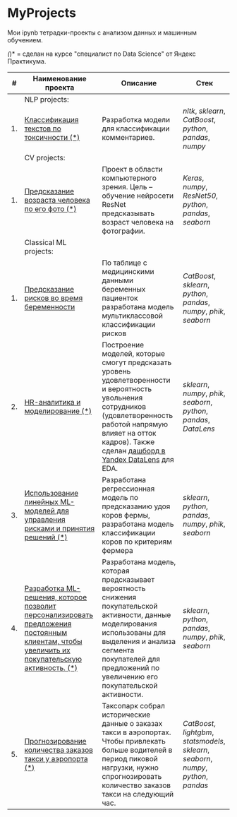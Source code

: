 # MyProjects

Мои ipynb тетрадки-проекты с анализом данных и машинным обучением.

*(*)* = сделан на курсе "специалист по Data Science" от Яндекс Практикума.

| #    | Наименование проекта                | Описание                                                     | Стек                                                         |
| ---- | ------------------------------------------------------------ | ------------------------------------------------------------ | ------------------------------------------------------------ |
|   | NLP projects:                |                                                      |                                                          |
| 1.   | [Классификация текстов по токсичности (*)](https://github.com/SEKO-1917/Portfolio/tree/main/texts_toxicity_project) | Разработка модели для классификации комментариев. | *nltk*, *sklearn*, *CatBoost*, *python*, *pandas*, *numpy* |
|    | CV projects:                |                                                      |                                                          |
| 1.   | [Предсказание возраста человека по его фото (*)](https://github.com/SEKO-1917/MyProjects/blob/main/AgeFromPhoto) | Проект в области компьютерного зрения. Цель – обучение нейросети ResNet предсказывать возраст человека на фотографии. | *Keras*, *numpy*, *ResNet50*, *python*, *pandas*, *seaborn* |
|    | Classical ML projects:                |                                                      |                                                          |
| 1.   | [Предсказание рисков во время беременности](https://colab.research.google.com/drive/1g2KQWOrT3Y0iCvghxgwV1Tc047v9NWc0) | По таблице с медицинскими данными беременных пациенток разработана модель мультиклассовой классификации рисков | *CatBoost*, *sklearn*, *python*, *pandas*, *numpy*, *phik*, *seaborn* |
| 2.   | [HR-аналитика и моделирование (*)](https://github.com/SEKO-1917/My-Yandex-Projects-from-Data-Science-course/tree/main/HR_project) | Построение моделей, которые смогут предсказать уровень удовлетворенности и вероятность увольнения сотрудников (удовлетворенность работой напрямую влияет на отток кадров). Также сделан [дашборд в Yandex DataLens](https://datalens.yandex/gw6jxn9bncm23) для EDA. | *sklearn*, *numpy*, *phik*, *seaborn*, *python*, *pandas*, *DataLens*  |
| 3.   | [Использование линейных ML-моделей для управления рисками и принятия решений (*)](https://colab.research.google.com/drive/17UGZtDejEsHDywdB89_I4YCN1jNOLXtH) | Разработана регрессионная модель по предсказанию удоя коров фермы, разработана модель классификации коров по критериям фермера | *sklearn*, *python*, *pandas*, *numpy*, *phik*, *seaborn* |
| 4.   | [Разработка ML-решения, которое позволит персонализировать предложения постоянным клиентам, чтобы увеличить их покупательскую активность. (*)](https://colab.research.google.com/drive/101_vGjsry5QlySICcxugCfpfsD7Qshvz) | Разработана модель, которая предсказывает вероятность снижения покупательской активности, данные моделирования использованы для выделения и анализа сегмента покупателей для предложений по увеличению его покупательской активности. | *sklearn*, *python*, *pandas*, *numpy*, *phik*, *seaborn* |
| 5.   | [Прогнозирование количества заказов такси у аэропорта (*)](https://github.com/SEKO-1917/MyProjects/tree/main/time_series_project) |  Таксопарк собрал исторические данные о заказах такси в аэропортах. Чтобы привлекать больше водителей в период пиковой нагрузки, нужно спрогнозировать количество заказов такси на следующий час. | *CatBoost*, *lightgbm*, *statsmodels*, *sklearn*, *seaborn*, *numpy*, *python*, *pandas* |

